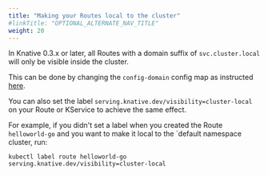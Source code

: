 ```yaml
---
title: "Making your Routes local to the cluster"
#linkTitle: "OPTIONAL_ALTERNATE_NAV_TITLE"
weight: 20
---
```


In Knative 0.3.x or later, all Routes with a domain suffix of
`svc.cluster.local` will only be visible inside the cluster.

This can be done by changing the `config-domain` config map as instructed
[here](../using-a-custom-domain/).

You can also set the label
`serving.knative.dev/visibility=cluster-local` on your Route or KService to
achieve the same effect.

For example, if you didn't set a label when you created the Route `helloworld-go` and you want to make it local to the `default namespace cluster, run:

```shell
kubectl label route helloworld-go serving.knative.dev/visibility=cluster-local
```
